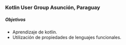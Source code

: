 ### Kotlin User Group Asunción, Paraguay

##### Objetivos

 - Aprendizaje de kotlin.
 - Utilización de propiedades de lenguajes funcionales.